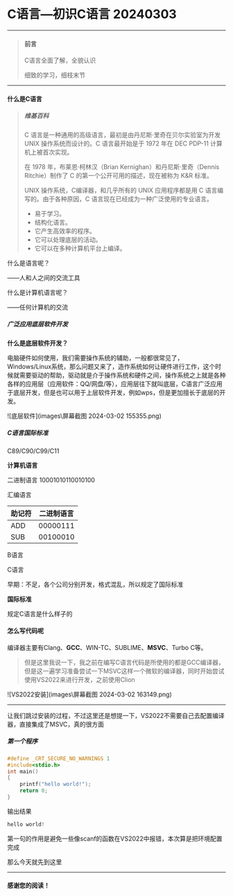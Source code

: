 # C语言—初识C语言 20240303



---

> #### 前言
>
> C语言全面了解，全貌认识
>
> 细致的学习，细枝末节

---

#### 什么是C语言

> ##### 维基百科
>
> C 语言是一种通用的高级语言，最初是由丹尼斯·里奇在贝尔实验室为开发 UNIX 操作系统而设计的。C 语言最开始是于 1972 年在 DEC PDP-11 计算机上被首次实现。
>
> 在 1978 年，布莱恩·柯林汉（Brian Kernighan）和丹尼斯·里奇（Dennis Ritchie）制作了 C 的第一个公开可用的描述，现在被称为 K&R 标准。
>
> UNIX 操作系统，C编译器，和几乎所有的 UNIX 应用程序都是用 C 语言编写的。由于各种原因，C 语言现在已经成为一种广泛使用的专业语言。
>
> - 易于学习。
> - 结构化语言。
> - 它产生高效率的程序。
> - 它可以处理底层的活动。
> - 它可以在多种计算机平台上编译。

什么是语言呢？

——人和人之间的交流工具

什么是计算机语言呢？

——任何计算机的交流

##### 广泛应用底层软件开发

**什么是底层软件开发？**

电脑硬件如何使用，我们需要操作系统的辅助，一般都很常见了，Windows/Linux系统，那么问题又来了，造作系统如何让硬件进行工作，这个时候就需要驱动的帮助，驱动就是介于操作系统和硬件之间，操作系统之上就是各种各样的应用层（应用软件：QQ/网盘/等），应用层往下就叫底层，C语言广泛应用于底层开发，但是也可以用于上层软件开发，例如wps，但是更加擅长于底层的开发。

![底层软件](images\屏幕截图 2024-03-02 155355.png)

##### C语言国际标准

C89/C90/C99/C11



**计算机语言**

二进制语言 10001010110010100

汇编语言

| 助记符 | 二进制语言 |
| ------ | ---------- |
| ADD    | 00000111   |
| SUB    | 00100010   |

B语言

C语言

早期：不足，各个公司分别开发，格式混乱，所以规定了国际标准

**国际标准**

规定C语言是什么样子的



#### 怎么写代码呢

编译器主要有Clang、**GCC**、WIN-TC、SUBLIME、**MSVC**、Turbo C等。

> 但是这里我说一下，我之前在编写C语言代码是所使用的都是GCC编译器，但是这一遍学习准备尝试一下MSVC这样一个微软的编译器，同时开始尝试使用VS2022来进行开发，之前使用Clion

![VS2022安装](images\屏幕截图 2024-03-02 163149.png)

---

让我们跳过安装的过程，不过这里还是想提一下，VS2022不需要自己去配置编译器，直接集成了MSVC，真的很方面

##### 第一个程序

```c
#define _CRT_SECURE_NO_WARNINGS 1
#include<stdio.h>
int main() 
{
	printf("hello world!");
	return 0;
}
```

输出结果

```c
hello world!
```

第一句的作用是避免一些像scanf的函数在VS2022中报错，本次算是把环境配置完成

那么今天就先到这里



---



#### 感谢您的阅读！



